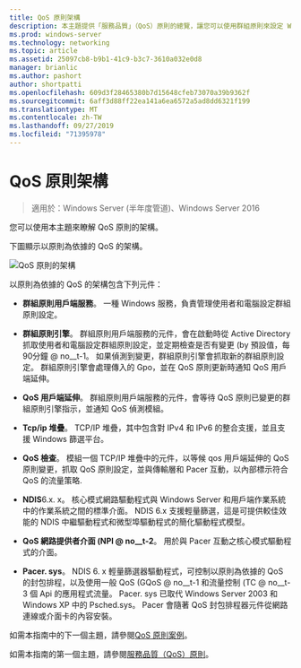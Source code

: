 ```yaml
---
title: QoS 原則架構
description: 本主題提供「服務品質」（QoS）原則的總覽，讓您可以使用群組原則來設定 Windows Server 2016 中特定應用程式和服務的網路流量頻寬優先順序。
ms.prod: windows-server
ms.technology: networking
ms.topic: article
ms.assetid: 25097cb8-b9b1-41c9-b3c7-3610a032e0d8
manager: brianlic
ms.author: pashort
author: shortpatti
ms.openlocfilehash: 609d3f28465380b7d15648cfeb73070a39b9362f
ms.sourcegitcommit: 6aff3d88ff22ea141a6ea6572a5ad8dd6321f199
ms.translationtype: MT
ms.contentlocale: zh-TW
ms.lasthandoff: 09/27/2019
ms.locfileid: "71395978"
---
```

# <a name="qos-policy-architecture"></a>QoS 原則架構

>適用於：Windows Server (半年度管道)、Windows Server 2016

您可以使用本主題來瞭解 QoS 原則的架構。

下圖顯示以原則為依據的 QoS 的架構。

![QoS 原則的架構](../../media/QoS/QoS-Policy-Architecture.jpg)

以原則為依據的 QoS 的架構包含下列元件：

- **群組原則用戶端服務**。 一種 Windows 服務，負責管理使用者和電腦設定群組原則設定。

- **群組原則引擎**。 群組原則用戶端服務的元件，會在啟動時從 Active Directory 抓取使用者和電腦設定群組原則設定，並定期檢查是否有變更 \(by 預設值，每90分鐘 @ no__t-1。 如果偵測到變更，群組原則引擎會抓取新的群組原則設定。 群組原則引擎會處理傳入的 Gpo，並在 QoS 原則更新時通知 QoS 用戶端延伸。

- **QoS 用戶端延伸**。 群組原則用戶端服務的元件，會等待 QoS 原則已變更的群組原則引擎指示，並通知 QoS 偵測模組。

- **Tcp/ip 堆疊**。 TCP/IP 堆疊，其中包含對 IPv4 和 IPv6 的整合支援，並且支援 Windows 篩選平台。 

- **QoS 檢查**。 模組一個 TCP/IP 堆疊中的元件，以等候 qos 用戶端延伸的 QoS 原則變更，抓取 QoS 原則設定，並與傳輸層和 Pacer 互動，以內部標示符合 QoS 的流量策略.

- **NDIS**6.x. x。 核心模式網路驅動程式與 Windows Server 和用戶端作業系統中的作業系統之間的標準介面。 NDIS 6.x 支援輕量篩選，這是可提供較佳效能的 NDIS 中繼驅動程式和微型埠驅動程式的簡化驅動程式模型。

- **QoS 網路提供者介面 \(NPI @ no__t-2**。 用於與 Pacer 互動之核心模式驅動程式的介面。

- **Pacer. sys**。 NDIS 6. x 輕量篩選器驅動程式，可控制以原則為依據的 QoS 的封包排程，以及使用一般 QoS \(GQoS @ no__t-1 和流量控制 \(TC @ no__t-3 個 Api 的應用程式流量。 Pacer. sys 已取代 Windows Server 2003 和 Windows XP 中的 Psched.sys。 Pacer 會隨著 QoS 封包排程器元件從網路連線或介面卡的內容安裝。

如需本指南中的下一個主題，請參閱[QoS 原則案例](qos-policy-scenarios.md)。

如需本指南的第一個主題，請參閱[服務品質（QoS）原則](qos-policy-top.md)。

